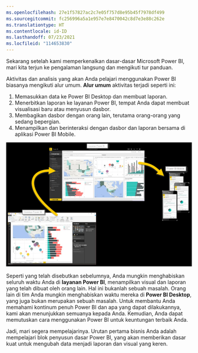 ```yaml
---
ms.openlocfilehash: 27e1f57827ac2c7e05f757d8e95b45f7978df499
ms.sourcegitcommit: fc256996a5a1e957e7e8470042c8d7e3e88c262e
ms.translationtype: HT
ms.contentlocale: id-ID
ms.lasthandoff: 07/23/2021
ms.locfileid: "114653830"
---
```

Sekarang setelah kami memperkenalkan dasar-dasar Microsoft Power BI, mari kita terjun ke pengalaman langsung dan mengikuti tur panduan.

Aktivitas dan analisis yang akan Anda pelajari menggunakan Power BI biasanya mengikuti alur umum. **Alur umum** aktivitas terjadi seperti ini:

1. Memasukkan data ke Power BI Desktop dan membuat laporan.
2. Menerbitkan laporan ke layanan Power BI, tempat Anda dapat membuat visualisasi baru atau menyusun dasbor.
3. Membagikan dasbor dengan orang lain, terutama orang-orang yang sedang bepergian.
4. Menampilkan dan berinteraksi dengan dasbor dan laporan bersama di aplikasi Power BI Mobile.

![Gambar siklus penggunaan Power BI dari Power BI Desktop, ke layanan Power BI, lalu ke Power BI Mobile.](../media/pbi-using_01.png)

Seperti yang telah disebutkan sebelumnya, Anda mungkin menghabiskan seluruh waktu Anda di **layanan Power BI**, menampilkan visual dan laporan yang telah dibuat oleh orang lain. Hal ini bukanlah sebuah masalah. Orang lain di tim Anda mungkin menghabiskan waktu mereka di **Power BI Desktop**, yang juga bukan merupakan sebuah masalah. Untuk membantu Anda memahami kontinum penuh Power BI dan apa yang dapat dilakukannya, kami akan menunjukkan semuanya kepada Anda. Kemudian, Anda dapat memutuskan cara menggunakan Power BI untuk keuntungan terbaik Anda.

Jadi, mari segera mempelajarinya. Urutan pertama bisnis Anda adalah mempelajari blok penyusun dasar Power BI, yang akan memberikan dasar kuat untuk mengubah data menjadi laporan dan visual yang keren.
